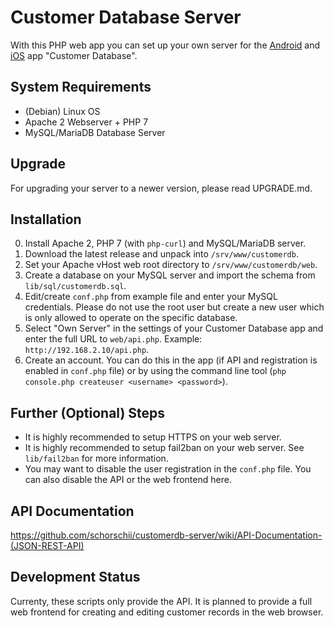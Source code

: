 # Customer Database Server
With this PHP web app you can set up your own server for the [Android](https://play.google.com/store/apps/details?id=de.georgsieber.customerdb) and [iOS](https://apps.apple.com/us/app/customer-database/id1496659447) app "Customer Database".

## System Requirements
- (Debian) Linux OS
- Apache 2 Webserver + PHP 7
- MySQL/MariaDB Database Server

## Upgrade
For upgrading your server to a newer version, please read UPGRADE.md.

## Installation
0. Install Apache 2, PHP 7 (with `php-curl`) and MySQL/MariaDB server.
1. Download the latest release and unpack into `/srv/www/customerdb`.
2. Set your Apache vHost web root directory to `/srv/www/customerdb/web`.
3. Create a database on your MySQL server and import the schema from `lib/sql/customerdb.sql`.
4. Edit/create `conf.php` from example file and enter your MySQL credentials. Please do not use the root user but create a new user which is only allowed to operate on the specific database.
5. Select "Own Server" in the settings of your Customer Database app and enter the full URL to `web/api.php`. Example: `http://192.168.2.10/api.php`.
6. Create an account. You can do this in the app (if API and registration is enabled in `conf.php` file) or by using the command line tool (`php console.php createuser <username> <password>`).

## Further (Optional) Steps
- It is highly recommended to setup HTTPS on your web server.
- It is highly recommended to setup fail2ban on your web server. See `lib/fail2ban` for more information.
- You may want to disable the user registration in the `conf.php` file. You can also disable the API or the web frontend here.

## API Documentation
https://github.com/schorschii/customerdb-server/wiki/API-Documentation-(JSON-REST-API)

## Development Status
Currenty, these scripts only provide the API. It is planned to provide a full web frontend for creating and editing customer records in the web browser.
